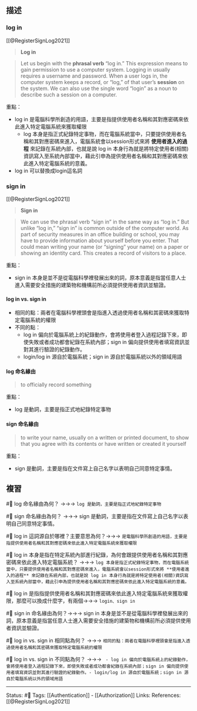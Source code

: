 ## 描述




### log in
[[@RegisterSignLog2021]]
> **Log in**

> Let us begin with the **phrasal verb** “log in.” This expression means to gain permission to use a computer system. Logging in usually requires a username and password. When a user logs in, the computer system keeps a record, or “log,” of that user’s **session** on the system. We can also use the single word “login” as a noun to describe such a session on a computer.

重點：
- log in 是電腦科學所創造的用語，主要是指提供使用者名稱和其對應密碼來依此進入特定電腦系統來獲取權限
	- log 本身是指正式紀錄特定事物，而在電腦系統當中，只要提供使用者名稱和其對應密碼來進入，電腦系統會以session形式來將 **使用者進入的過程** 來記錄在系統內部，也就是說 log in 本身行為就是將特定使用者(相關)資訊寫入至系統內部當中，藉此引申為提供使用者名稱和其對應密碼來依此進入特定電腦系統的意義。
- log in 可以替換成login這名詞

### sign in
[[@RegisterSignLog2021]]
> **Sign in**

> We can use the phrasal verb “sign in” in the same way as “log in.” But unlike “log in,” “sign in” is common outside of the computer world. As part of security measures in an office building or school, you may have to provide information about yourself before you enter. That could mean writing your name (or “signing” your name) on a paper or showing an identity card. This creates a record of visitors to a place.

重點：
- sign in 本身是並不是從電腦科學裡發展出來的詞，原本意義是指當任意人士進入需要安全措施的建築物和機構前所必須提供使用者資訊並驗證。


#### log in vs. sign in
- 相同的點：兩者在電腦科學裡頭會是指進入透過使用者名稱和其密碼來獲取特定電腦系統的權限
- 不同的點：
	- log in 偏向於電腦系統上的紀錄動作，會將使用者登入過程記錄下來，即使失敗或者成功都會紀錄在系統內部；sign in 偏向提供使用者填寫資訊並對其進行驗證的紀錄動作。
	- login/log in 源自於電腦系統；sign in 源自於電腦系統以外的領域用語

####  log 命名緣由

> to officially record something

重點：
- log 是動詞，主要是指正式地紀錄特定事物

#### sign 命名緣由

> to write your name, usually on a written or printed document, to show that you agree with its contents or have written or created it yourself

重點：
- sign 是動詞，主要是指在文件寫上自己名字以表明自己同意特定事情。



## 複習

#🧠 log 命名緣由為何？ ->->-> `log 是動詞，主要是指正式地紀錄特定事物`
<!--SR:!2023-05-08,30,250-->

#🧠 sign 命名緣由為何？ ->->-> sign 是動詞，主要是指在文件寫上自己名字以表明自己同意特定事情。
<!--SR:!2023-04-04,6,230-->

#🧠 log in 這詞源自於哪裡？主要意思為何？->->-> `是電腦科學所創造的用語，主要是指提供使用者名稱和其對應密碼來依此進入特定電腦系統來獲取權限`
<!--SR:!2023-04-04,8,250-->

#🧠 log in 本身是指在特定系統內部進行紀錄，為何會跟提供使用者名稱和其對應密碼來依此進入特定電腦系統？ ->->-> `log 本身是指正式紀錄特定事物，而在電腦系統當中，只要提供使用者名稱和其對應密碼來進入，電腦系統會以session形式來將 **使用者進入的過程** 來記錄在系統內部，也就是說 log in 本身行為就是將特定使用者(相關)資訊寫入至系統內部當中，藉此引申為提供使用者名稱和其對應密碼來依此進入特定電腦系統的意義。`
<!--SR:!2023-04-05,9,250-->

#🧠 log in 是指指提供使用者名稱和其對應密碼來依此進入特定電腦系統來獲取權限，那麼可以換成什麼字，有兩個->->-> `login、sign in`
<!--SR:!2023-04-05,9,250-->

#🧠 sign in 命名緣由為何？->->-> sign in 本身是並不是從電腦科學裡發展出來的詞，原本意義是指當任意人士進入需要安全措施的建築物和機構前所必須提供使用者資訊並驗證。
<!--SR:!2023-04-04,8,250-->

#🧠 log in vs. sign in 相同點為何？ ->->-> `相同的點：兩者在電腦科學裡頭會是指進入透過使用者名稱和其密碼來獲取特定電腦系統的權限`
<!--SR:!2023-04-06,10,250-->

#🧠 log in vs. sign in 不同點為何？ ->->-> ` - log in 偏向於電腦系統上的紀錄動作，會將使用者登入過程記錄下來，即使失敗或者成功都會紀錄在系統內部；sign in 偏向提供使用者填寫資訊並對其進行驗證的紀錄動作。- login/log in 源自於電腦系統；sign in 源自於電腦系統以外的領域用語`
<!--SR:!2023-04-04,6,230-->





---
Status: #🌱 
Tags:
[[Authentication]] - [[Authorization]]
Links:
References:
[[@RegisterSignLog2021]]
